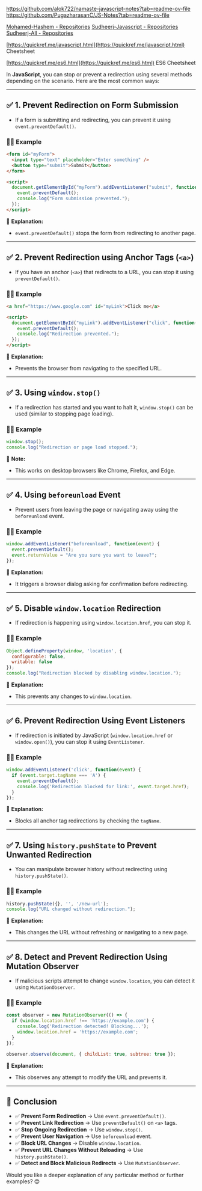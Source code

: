 
https://github.com/alok722/namaste-javascript-notes?tab=readme-ov-file
https://github.com/PugazharasanC/JS-Notes?tab=readme-ov-file

[Mohamed-Hashem - Repositories](https://github.com/Mohamed-Hashem?tab=repositories)
[Sudheerj-Javascript - Repositories](https://github.com/sudheerj/javascript-interview-questions)
[Sudheerj-All - Repositories](https://github.com/sudheerj?tab=repositories)



[https://quickref.me/javascript.html](https://quickref.me/javascript.html) Cheetsheet

[https://quickref.me/es6.html](https://quickref.me/es6.html) ES6 Cheetsheet




In **JavaScript**, you can stop or prevent a redirection using several methods depending on the scenario. Here are the most common ways:

---

## ✅ **1. Prevent Redirection on Form Submission**
- If a form is submitting and redirecting, you can prevent it using `event.preventDefault()`.

### 🧑‍💻 **Example**
```html
<form id="myForm">
  <input type="text" placeholder="Enter something" />
  <button type="submit">Submit</button>
</form>

<script>
  document.getElementById("myForm").addEventListener("submit", function(event) {
    event.preventDefault();
    console.log("Form submission prevented.");
  });
</script>
```
🔎 **Explanation:**  
- `event.preventDefault()` stops the form from redirecting to another page.

---

## ✅ **2. Prevent Redirection using Anchor Tags (`<a>`)**
- If you have an anchor (`<a>`) that redirects to a URL, you can stop it using `preventDefault()`.

### 🧑‍💻 **Example**
```html
<a href="https://www.google.com" id="myLink">Click me</a>

<script>
  document.getElementById("myLink").addEventListener("click", function(event) {
    event.preventDefault();
    console.log("Redirection prevented.");
  });
</script>
```
🔎 **Explanation:**  
- Prevents the browser from navigating to the specified URL.

---

## ✅ **3. Using `window.stop()`**
- If a redirection has started and you want to halt it, `window.stop()` can be used (similar to stopping page loading).

### 🧑‍💻 **Example**
```javascript
window.stop();
console.log("Redirection or page load stopped.");
```
🔎 **Note:**  
- This works on desktop browsers like Chrome, Firefox, and Edge.

---

## ✅ **4. Using `beforeunload` Event**
- Prevent users from leaving the page or navigating away using the `beforeunload` event.

### 🧑‍💻 **Example**
```javascript
window.addEventListener("beforeunload", function(event) {
  event.preventDefault();
  event.returnValue = "Are you sure you want to leave?";
});
```
🔎 **Explanation:**  
- It triggers a browser dialog asking for confirmation before redirecting.

---

## ✅ **5. Disable `window.location` Redirection**
- If redirection is happening using `window.location.href`, you can stop it.

### 🧑‍💻 **Example**
```javascript
Object.defineProperty(window, 'location', {
  configurable: false,
  writable: false
});
console.log("Redirection blocked by disabling window.location.");
```
🔎 **Explanation:**  
- This prevents any changes to `window.location`.

---

## ✅ **6. Prevent Redirection Using Event Listeners**
- If redirection is initiated by JavaScript (`window.location.href` or `window.open()`), you can stop it using `EventListener`.

### 🧑‍💻 **Example**
```javascript
window.addEventListener('click', function(event) {
  if (event.target.tagName === 'A') {
    event.preventDefault();
    console.log('Redirection blocked for link:', event.target.href);
  }
});
```
🔎 **Explanation:**  
- Blocks all anchor tag redirections by checking the `tagName`.

---

## ✅ **7. Using `history.pushState` to Prevent Unwanted Redirection**
- You can manipulate browser history without redirecting using `history.pushState()`.

### 🧑‍💻 **Example**
```javascript
history.pushState({}, '', '/new-url');
console.log("URL changed without redirection.");
```
🔎 **Explanation:**  
- This changes the URL without refreshing or navigating to a new page.

---

## ✅ **8. Detect and Prevent Redirection Using Mutation Observer**
- If malicious scripts attempt to change `window.location`, you can detect it using `MutationObserver`.

### 🧑‍💻 **Example**
```javascript
const observer = new MutationObserver(() => {
  if (window.location.href !== 'https://example.com') {
    console.log('Redirection detected! Blocking...');
    window.location.href = 'https://example.com';
  }
});

observer.observe(document, { childList: true, subtree: true });
```
🔎 **Explanation:**  
- This observes any attempt to modify the URL and prevents it.

---

## 🚀 **Conclusion**
- ✅ **Prevent Form Redirection** → Use `event.preventDefault()`.
- ✅ **Prevent Link Redirection** → Use `preventDefault()` on `<a>` tags.
- ✅ **Stop Ongoing Redirection** → Use `window.stop()`.
- ✅ **Prevent User Navigation** → Use `beforeunload` event.
- ✅ **Block URL Changes** → Disable `window.location`.
- ✅ **Prevent URL Changes Without Reloading** → Use `history.pushState()`.
- ✅ **Detect and Block Malicious Redirects** → Use `MutationObserver`.

Would you like a deeper explanation of any particular method or further examples? 😊